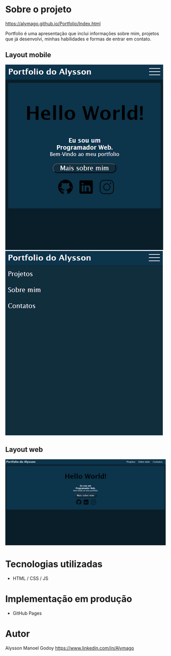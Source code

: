 # Sobre o projeto

https://alymago.github.io/Portfolio/Index.html

Portfolio é uma apresentação que inclui informações sobre mim, projetos que já desenvolvi, minhas habilidades e formas de entrar em contato.

## Layout mobile
![Mobile 1](https://github.com/Alymago/Portfolio/blob/main/assets/mobile1.png) ![Mobile 2](https://github.com/Alymago/Portfolio/blob/main/assets/mobile2.png)

## Layout web
![Web 1](https://github.com/Alymago/Portfolio/blob/main/assets/desktop1.png)

# Tecnologias utilizadas 
- HTML / CSS / JS

# Implementação em produção
- GitHub Pages

# Autor

Alysson Manoel Godoy
https://www.linkedin.com/in/Alymago
